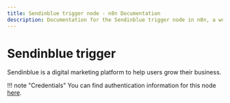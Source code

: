 ```yaml
---
title: Sendinblue trigger node - n8n Documentation
description: Documentation for the Sendinblue trigger node in n8n, a workflow automation platform. Includes details of operations and configuration, and links to examples and credentials information.
---
```


# Sendinblue trigger

Sendinblue is a digital marketing platform to help users grow their business.

!!! note "Credentials"
    You can find authentication information for this node [here](/integrations/builtin/credentials/sendinblue/).


